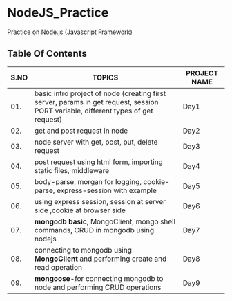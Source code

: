# NodeJS_Practice
Practice on Node.js (Javascript Framework)

## Table Of Contents

|S.NO|                               TOPICS                                                 | PROJECT NAME      |
|----|--------------------------------------------------------------------------------------|-------------------|
|01. | basic intro project of node (creating first server, params in get request,  session PORT variable, different types of get request)                                               |Day1         |
|02. | get and post request in node       |Day2       |                                          
|03. |  node server with get, post, put, delete request     |Day3      |
|04. |  post request using html form, importing static files, middleware         |Day4      |
|05. | body-parse, morgan for logging, cookie-parse, express-session with example             |Day5       |
|06. |using express session, session at server side ,cookie at browser side                  |Day6        |
|07. | **mongodb basic**, MongoClient, mongo shell commands, CRUD in mongodb using nodejs         |Day7       |
|08. |connecting to mongodb using **MongoClient** and performing create and read operation       |Day8       |
|09. |**mongoose**-for connecting mongodb to node and performing CRUD operations  |Day9      |

 